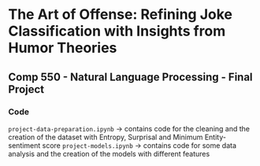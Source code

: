 # The Art of Offense: Refining Joke Classification with Insights from Humor Theories
## Comp 550 - Natural Language Processing - Final Project

### Code

`project-data-preparation.ipynb` -> contains code for the cleaning and the creation of the dataset with Entropy, Surprisal and Minimum Entity-sentiment score
`project-models.ipynb` -> contains code for some data analysis and the creation of the models with different features

